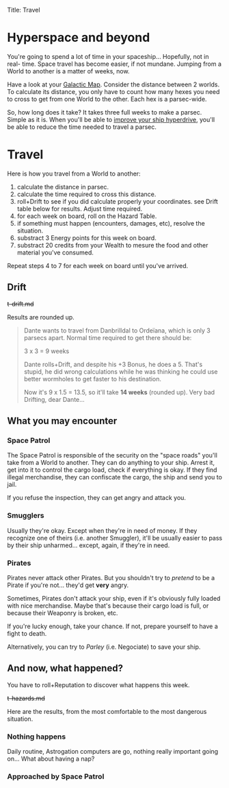 Title: Travel

# Hyperspace and beyond

You're going to spend a lot of time in your spaceship... Hopefully, not in real-
time. Space travel has become easier, if not mundane. Jumping from a World to
another is a matter of weeks, now.

Have a look at your [Galactic Map][map]. Consider the distance between 2 worlds.
To calculate its distance, you only have to count how many hexes you need to
cross to get from one World to the other. Each hex is a parsec-wide.

So, how long does it take? It takes three full weeks to make a parsec. Simple as
it is. When you'll be able to [improve your ship hyperdrive][marketplace],
you'll be able to reduce the time needed to travel a parsec.

# Travel

Here is how you travel from a World to another:

1. calculate the distance in parsec.
2. calculate the time required to cross this distance.
3. roll+Drift to see if you did calculate properly your coordinates. see Drift table below for results. Adjust time required.
4. for each week on board, roll on the Hazard Table.
5. if something must happen (encounters, damages, etc), resolve the situation.
6. substract 3 Energy points for this week on board.
7. substract 20 credits from your Wealth to mesure the food and other material you've consumed.

Repeat steps 4 to 7 for each week on board until you've arrived.

## Drift

~~t-drift.md~~

Results are rounded up.

> Dante wants to travel from Danbrilldal to Ordeïana, which is only 3 parsecs apart.
> Normal time required to get there should be:
> 
> 3 x 3 = 9 weeks
> 
> Dante rolls+Drift, and despite his +3 Bonus, he does a 5. That's stupid, he
> did wrong calculations while he was thinking he could use better wormholes
> to get faster to his destination.
> 
> Now it's 9 x 1.5 = 13.5, so it'll take **14 weeks** (rounded up). Very bad
> Drifting, dear Dante...

## What you may encounter

### Space Patrol

The Space Patrol is responsible of the security on the "space roads" you'll take
from a World to another. They can do anything to your ship. Arrest it, get into
it to control the cargo load, check if everything is okay. If they find illegal
merchandise, they can confiscate the cargo, the ship and send you to jail.

If you refuse the inspection, they can get angry and attack you.

### Smugglers

Usually they're okay. Except when they're in need of money. If they recognize
one of theirs (i.e. another Smuggler), it'll be usually easier to pass by their
ship unharmed... except, again, if they're in need.

### Pirates

Pirates never attack other Pirates. But you shouldn't try to *pretend* to be a
Pirate if you're not... they'd get **very** angry.

Sometimes, Pirates don't  attack your ship, even if it's obviously fully loaded
with nice merchandise. Maybe that's because their cargo load is full, or because
their Weaponry is broken, etc.

If you're lucky enough, take your chance. If not, prepare yourself to have a 
fight to death.

Alternatively, you can try to *Parley* (i.e. Negociate) to save your ship.

## And now, what happened?

You have to roll+Reputation to discover what happens this week.

~~t-hazards.md~~

Here are the results, from the most comfortable to the most dangerous situation.

### Nothing happens

Daily routine, Astrogation computers are go, nothing really important going
on... What about having a nap?

### Approached by Space Patrol


[map]: ../static/sheets/map.html
[marketplace]: ../marketplace/
